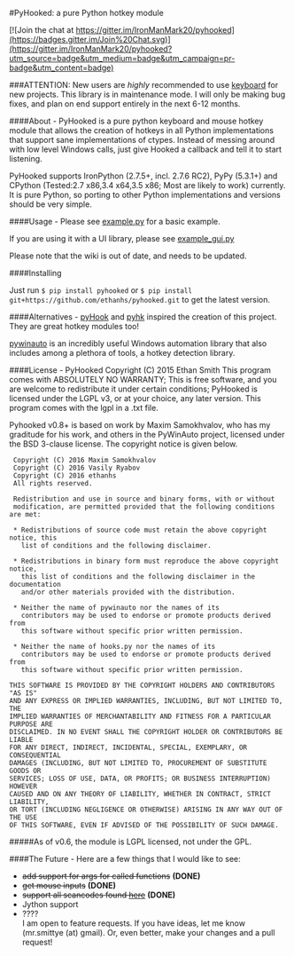 #PyHooked: a pure Python hotkey module


[![Join the chat at https://gitter.im/IronManMark20/pyhooked](https://badges.gitter.im/Join%20Chat.svg)](https://gitter.im/IronManMark20/pyhooked?utm_source=badge&utm_medium=badge&utm_campaign=pr-badge&utm_content=badge)

###ATTENTION: New users are _highly_ recommended to use [keyboard](https://github.com/boppreh/keyboard) for new projects. This library is in maintenance mode. I will only be making bug fixes, and plan on end support entirely in the next 6-12 months.

####About - 
PyHooked is a pure python keyboard and mouse hotkey module that allows the creation of hotkeys in all Python implementations that support sane implementations of ctypes. Instead of messing around with low level Windows calls, just give Hooked a callback and tell it to start listening.

PyHooked supports IronPython (2.7.5+, incl. 2.7.6 RC2), PyPy (5.3.1+) and CPython (Tested:2.7 x86,3.4 x64,3.5 x86; Most are likely to work) currently. It is pure Python, so porting to other Python implementations and versions should be very simple.

####Usage - 
Please see [example.py](https://github.com/ethanhs/pyhooked/blob/master/example.py) for a basic example.

If you are using it with a UI library, please see [example_gui.py](https://github.com/ethanhs/pyhooked/blob/master/example_gui.py)

Please note that the wiki is out of date, and needs to be updated.

####Installing

Just run `$ pip install pyhooked` or
`$ pip install git+https://github.com/ethanhs/pyhooked.git` to get the latest version.


####Alternatives -
[pyHook](http://sourceforge.net/projects/pyhook/) and [pyhk](https://github.com/schurpf/pyhk) inspired the creation of this project. They are great hotkey modules too!

[pywinauto](https://github.com/pywinauto/pywinauto) is an incredibly useful Windows automation library that also includes among a plethora of tools, a hotkey detection library.

####License - 
PyHooked  Copyright (C) 2015  Ethan Smith
This program comes with ABSOLUTELY NO WARRANTY;
This is free software, and you are welcome to redistribute it
under certain conditions;
PyHooked is licensed under the LGPL v3, or at your choice, any later version. This program comes with the lgpl in a .txt file.

Pyhooked v0.8+ is based on work by Maxim Samokhvalov, who has my graditude for his work, and others in the PyWinAuto project, licensed under the BSD 3-clause license. The copyright notice is given below.

     Copyright (C) 2016 Maxim Samokhvalov
     Copyright (C) 2016 Vasily Ryabov
     Copyright (C) 2016 ethanhs
     All rights reserved.
    
     Redistribution and use in source and binary forms, with or without
     modification, are permitted provided that the following conditions are met:
    
     * Redistributions of source code must retain the above copyright notice, this
       list of conditions and the following disclaimer.
    
     * Redistributions in binary form must reproduce the above copyright notice,
       this list of conditions and the following disclaimer in the documentation
       and/or other materials provided with the distribution.
    
     * Neither the name of pywinauto nor the names of its
       contributors may be used to endorse or promote products derived from
       this software without specific prior written permission.
    
     * Neither the name of hooks.py nor the names of its
       contributors may be used to endorse or promote products derived from
       this software without specific prior written permission.
    
    THIS SOFTWARE IS PROVIDED BY THE COPYRIGHT HOLDERS AND CONTRIBUTORS "AS IS"
    AND ANY EXPRESS OR IMPLIED WARRANTIES, INCLUDING, BUT NOT LIMITED TO, THE
    IMPLIED WARRANTIES OF MERCHANTABILITY AND FITNESS FOR A PARTICULAR PURPOSE ARE
    DISCLAIMED. IN NO EVENT SHALL THE COPYRIGHT HOLDER OR CONTRIBUTORS BE LIABLE
    FOR ANY DIRECT, INDIRECT, INCIDENTAL, SPECIAL, EXEMPLARY, OR CONSEQUENTIAL
    DAMAGES (INCLUDING, BUT NOT LIMITED TO, PROCUREMENT OF SUBSTITUTE GOODS OR
    SERVICES; LOSS OF USE, DATA, OR PROFITS; OR BUSINESS INTERRUPTION) HOWEVER
    CAUSED AND ON ANY THEORY OF LIABILITY, WHETHER IN CONTRACT, STRICT LIABILITY,
    OR TORT (INCLUDING NEGLIGENCE OR OTHERWISE) ARISING IN ANY WAY OUT OF THE USE
    OF THIS SOFTWARE, EVEN IF ADVISED OF THE POSSIBILITY OF SUCH DAMAGE. 



#####As of v0.6, the module is LGPL licensed, not under the GPL.

####The Future - 
Here are a few things that I would like to see:
* ~~add support for args for called functions~~  __(DONE)__
* ~~get mouse inputs~~  __(DONE)__
* ~~support all scancodes found [here](https://msdn.microsoft.com/en-us/library/aa299374%28v=vs.60%29.aspx)~~  __(DONE)__
* Jython support
* ????<br>
I am open to feature requests. If you have ideas, let me know (mr.smittye (at) gmail). Or, even better, make your changes and a pull request!
